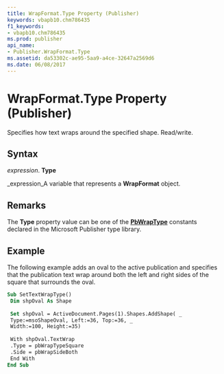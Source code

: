 ```yaml
---
title: WrapFormat.Type Property (Publisher)
keywords: vbapb10.chm786435
f1_keywords:
- vbapb10.chm786435
ms.prod: publisher
api_name:
- Publisher.WrapFormat.Type
ms.assetid: da53302c-ae95-5aa9-a4ce-32647a2569d6
ms.date: 06/08/2017
---
```



# WrapFormat.Type Property (Publisher)

Specifies how text wraps around the specified shape. Read/write.


## Syntax

 _expression_. **Type**

 _expression_A variable that represents a **WrapFormat** object.


## Remarks

The **Type** property value can be one of the **[PbWrapType](pbwraptype-enumeration-publisher.md)** constants declared in the Microsoft Publisher type library.


## Example

The following example adds an oval to the active publication and specifies that the publication text wrap around both the left and right sides of the square that surrounds the oval.


```vb
Sub SetTextWrapType() 
 Dim shpOval As Shape 
 
 Set shpOval = ActiveDocument.Pages(1).Shapes.AddShape( _ 
 Type:=msoShapeOval, Left:=36, Top:=36, _ 
 Width:=100, Height:=35) 
 
 With shpOval.TextWrap 
 .Type = pbWrapTypeSquare 
 .Side = pbWrapSideBoth 
 End With 
End Sub
```


